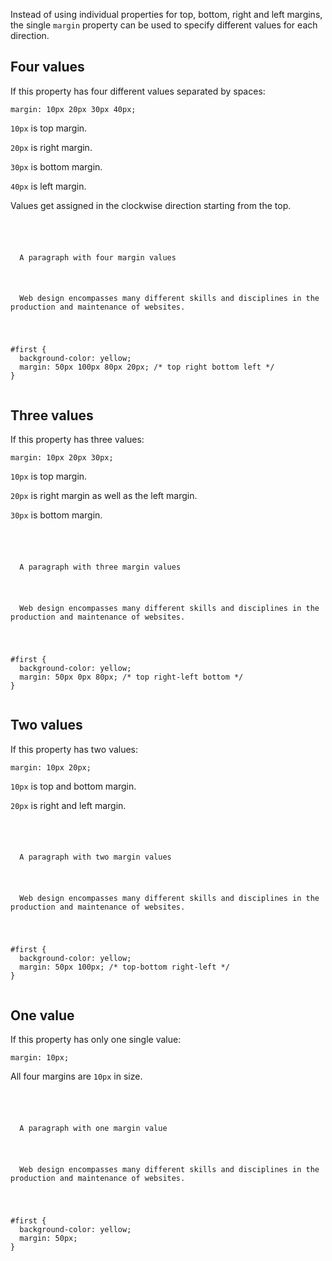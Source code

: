 Instead of using individual properties for
top, bottom, right and left margins,
the single `margin` property can be used
to specify different values for each direction.

## Four values

If this property has
four different values
separated by spaces:

```
margin: 10px 20px 30px 40px;
```

`10px` is top margin.

`20px` is right margin.

`30px` is bottom margin.

`40px` is left margin.

Values get assigned in the clockwise direction starting from the top.

<codeblock language="css" type="lesson">
<code>
<panel language="html">
<p id="first">
  A paragraph with four margin values
</p>
<p>
  Web design encompasses many different skills and disciplines in the production and maintenance of websites.
</p>
</panel>
<panel language="css">
#first {
  background-color: yellow;
  margin: 50px 100px 80px 20px; /* top right bottom left */
}
</panel>
</code>
</codeblock>

## Three values

If this property has three values:

```
margin: 10px 20px 30px;
```

`10px` is top margin.

`20px` is right margin as well as the left margin.

`30px` is bottom margin.

<codeblock language="css" type="lesson">
<code>
<panel language="html">
<p id="first">
  A paragraph with three margin values
</p>
<p>
  Web design encompasses many different skills and disciplines in the production and maintenance of websites.
</p>
</panel>
<panel language="css">
#first {
  background-color: yellow;
  margin: 50px 0px 80px; /* top right-left bottom */
}
</panel>
</code>
</codeblock>

## Two values

If this property has two values:

```
margin: 10px 20px;
```

`10px` is top and bottom margin.

`20px` is right and left margin.

<codeblock language="css" type="lesson">
<code>
<panel language="html">
<p id="first">
  A paragraph with two margin values
</p>
<p>
  Web design encompasses many different skills and disciplines in the production and maintenance of websites.
</p>
</panel>
<panel language="css">
#first {
  background-color: yellow;
  margin: 50px 100px; /* top-bottom right-left */
}
</panel>
</code>
</codeblock>

## One value

If this property has only one single value:

```
margin: 10px;
```

All four margins are `10px` in size.

<codeblock language="css" type="lesson">
<code>
<panel language="html">
<p id="first">
  A paragraph with one margin value
</p>
<p>
  Web design encompasses many different skills and disciplines in the production and maintenance of websites.
</p>
</panel>
<panel language="css">
#first {
  background-color: yellow;
  margin: 50px;
}
</panel>
</code>
</codeblock>